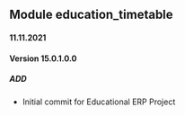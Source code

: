 ## Module education_timetable

#### 11.11.2021
#### Version 15.0.1.0.0
##### ADD
- Initial commit for Educational ERP Project
